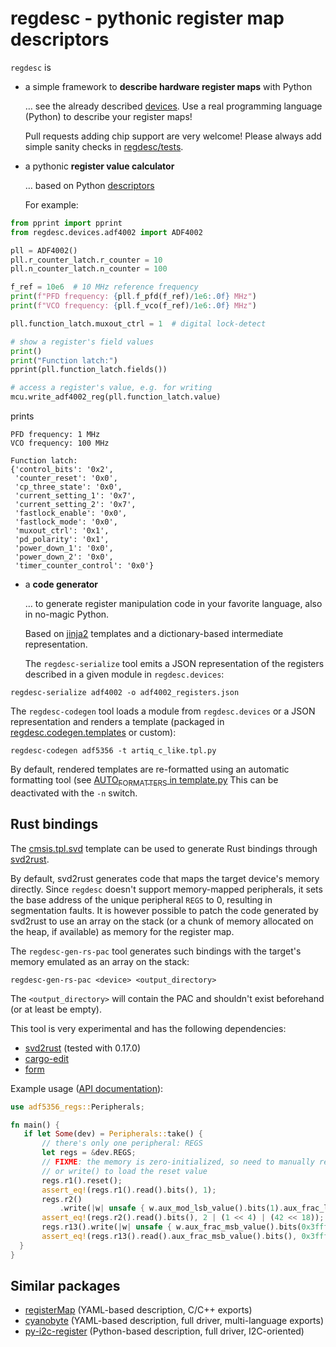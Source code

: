 # regdesc - pythonic register map descriptors

`regdesc` is

-   a simple framework to **describe hardware register maps** with Python

    &#x2026; see the already described [devices](regdesc/devices). Use a real programming language (Python) to describe your register maps!

    Pull requests adding chip support are very welcome! Please always add simple sanity checks in [regdesc/tests](regdesc/tests).

-   a pythonic **register value calculator**

    &#x2026; based on Python [descriptors](https://docs.python.org/3/howto/descriptor.html)

    For example:

```python
from pprint import pprint
from regdesc.devices.adf4002 import ADF4002

pll = ADF4002()
pll.r_counter_latch.r_counter = 10
pll.n_counter_latch.n_counter = 100

f_ref = 10e6  # 10 MHz reference frequency
print(f"PFD frequency: {pll.f_pfd(f_ref)/1e6:.0f} MHz")
print(f"VCO frequency: {pll.f_vco(f_ref)/1e6:.0f} MHz")

pll.function_latch.muxout_ctrl = 1  # digital lock-detect

# show a register's field values
print()
print("Function latch:")
pprint(pll.function_latch.fields())

# access a register's value, e.g. for writing
mcu.write_adf4002_reg(pll.function_latch.value)
```

prints

```
PFD frequency: 1 MHz
VCO frequency: 100 MHz

Function latch:
{'control_bits': '0x2',
 'counter_reset': '0x0',
 'cp_three_state': '0x0',
 'current_setting_1': '0x7',
 'current_setting_2': '0x7',
 'fastlock_enable': '0x0',
 'fastlock_mode': '0x0',
 'muxout_ctrl': '0x1',
 'pd_polarity': '0x1',
 'power_down_1': '0x0',
 'power_down_2': '0x0',
 'timer_counter_control': '0x0'}
```

-   a **code generator**

    &#x2026; to generate register manipulation code in your favorite language, also in no-magic Python.

    Based on [jinja2](https://palletsprojects.com/p/jinja/) templates and a dictionary-based intermediate representation.

    The `regdesc-serialize` tool emits a JSON representation of the registers described in a given module in `regdesc.devices`:

```shell
regdesc-serialize adf4002 -o adf4002_registers.json
```

The `regdesc-codegen` tool loads a module from `regdesc.devices` or a JSON representation and renders a template (packaged in [regdesc.codegen.templates](regdesc/codegen/templates) or custom):

```shell
regdesc-codegen adf5356 -t artiq_c_like.tpl.py
```

By default, rendered templates are re-formatted using an automatic formatting tool (see [AUTO<sub>FORMATTERS</sub> in template.py](regdesc/codegen/template.py) This can be deactivated with the `-n` switch.

## Rust bindings

The [cmsis.tpl.svd](regdesc/codegen/templates/cmsis.tpl.svd) template can be used to generate Rust bindings through [svd2rust](https://docs.rs/svd2rust/0.17.0/svd2rust/).

By default, svd2rust generates code that maps the target device's memory directly. Since `regdesc` doesn't support memory-mapped peripherals, it sets the base address of the unique peripheral `REGS` to 0, resulting in segmentation faults. It is however possible to patch the code generated by svd2rust to use an array on the stack (or a chunk of memory allocated on the heap, if available) as memory for the register map.

The `regdesc-gen-rs-pac` tool generates such bindings with the target's memory emulated as an array on the stack:

```shell
regdesc-gen-rs-pac <device> <output_directory>
```

The `<output_directory>` will contain the PAC and shouldn't exist beforehand (or at least be empty).

This tool is very experimental and has the following dependencies:

-   [svd2rust](https://crates.io/crates/svd2rust) (tested with 0.17.0)
-   [cargo-edit](https://lib.rs/crates/cargo-edit)
-   [form](https://lib.rs/crates/form)

Example usage ([API documentation](https://docs.rs/svd2rust/0.17.0/svd2rust/#peripheral-api)):

 ```rust
use adf5356_regs::Peripherals;

fn main() {
    if let Some(dev) = Peripherals::take() {
        // there's only one peripheral: REGS
        let regs = &dev.REGS;
        // FIXME: the memory is zero-initialized, so need to manually reset()
        // or write() to load the reset value
        regs.r1().reset();
        assert_eq!(regs.r1().read().bits(), 1);
        regs.r2()
            .write(|w| unsafe { w.aux_mod_lsb_value().bits(1).aux_frac_lsb_value().bits(42) });
        assert_eq!(regs.r2().read().bits(), 2 | (1 << 4) | (42 << 18));
        regs.r13().write(|w| unsafe { w.aux_frac_msb_value().bits(0x3fff) });
        assert_eq!(regs.r13().read().aux_frac_msb_value().bits(), 0x3fff);
   }
}
```

## Similar packages

-   [registerMap](https://gitlab.com/registerMap/registermap) (YAML-based description, C/C++ exports)
-   [cyanobyte](https://github.com/google/cyanobyte) (YAML-based description, full driver, multi-language exports)
-   [py-i2c-register](https://github.com/Noah-Huppert/py-i2c-register) (Python-based description, full driver, I2C-oriented)
